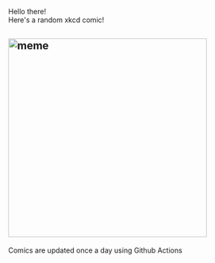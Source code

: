 Hello there! <br>Here's a random xkcd comic!<br>
## <img src="https://imgs.xkcd.com/comics/actually.png" alt="meme" width="400"/><br>
Comics are updated once a day using Github Actions